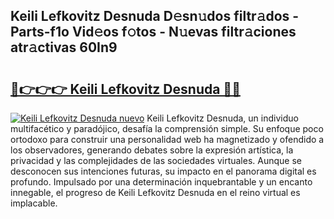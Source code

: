 ## Keili Lefkovitz Desnuda D𝚎sn𝚞dos filtr𝚊dos - Parts-f1o Vid𝚎os f𝚘tos - N𝚞evas filtr𝚊ciones atr𝚊ctivas 60In9

# <h2><a href="http://mb3spa.tromn.icu/?c=Keili+Lefkovitz+Desnuda">🔗👉👉👉 Keili Lefkovitz Desnuda 🔗🔗</a></h2>

[![Keili Lefkovitz Desnuda nuevo](https://i.imgur.com/pEAQMta.gif)](http://mb3spa.tromn.icu/?c=Keili+Lefkovitz+Desnuda)
Keili Lefkovitz Desnuda, un individuo multifacético y paradójico, desafía la comprensión simple. Su enfoque poco ortodoxo para construir una personalidad web ha magnetizado y ofendido a los observadores, generando debates sobre la expresión artística, la privacidad y las complejidades de las sociedades virtuales. Aunque se desconocen sus intenciones futuras, su impacto en el panorama digital es profundo. Impulsado por una determinación inquebrantable y un encanto innegable, el progreso de Keili Lefkovitz Desnuda en el reino virtual es implacable.
